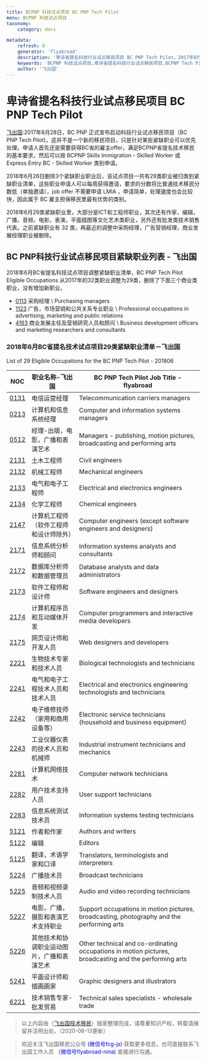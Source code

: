 ```yaml
---
title: BCPNP 科技试点项目 BC PNP Tech Pilot
menu: BCPNP 科技试点项目
taxonomy:
    category: docs

metadata:
    refresh: 0
    generator: 'flyabroad'
    description: '卑诗省提名科技行业试点移民项目 BC PNP Tech Pilot，2017年8月28日，BC PNP正式宣布启动科技行业试点移民项目（BC PNP Tech Pilot)，这并不是一个新的移民项目，只是针对某些紧缺职业可以优先处理，申请人首先还是需要获得BC省的雇主offer，满足BCPNP省提名技术移民的基本要求。'
    keywords: 'BCPNP 科技试点项目,卑诗省提名科技行业试点移民项目,BCPNP Tech Pilot'
    author: '飞出国'
---
```


# 卑诗省提名科技行业试点移民项目 BC PNP Tech Pilot

[飞出国](/home):2017年8月28日，BC PNP 正式宣布启动科技行业试点移民项目（BC PNP Tech Pilot)，这并不是一个新的移民项目，只是针对某些紧缺职业可以优先处理，申请人首先还是需要获得BC省的雇主offer，满足BCPNP省提名技术移民的基本要求，然后可以按 BCPNP Skills Immigration - Skilled Worker 或 Express Entry BC - Skilled Worker 类别申请。

2018年6月26日删除3个紧缺职业职业后，该试点项目一共有29类职业被归类到紧缺职业清单，这些职业申请人可以每周获得邀请，要求的分数将比普通技术移民分数低（单独邀请），job offer 不需要申请 LMIA ，申请简单，处理速度也会比较快，因此属于 BC 雇主担保移民里最有优势的类别。

2018年6月29类紧缺职业里，大部分是ICT和工程师职业，其次还有作家，编辑，广播，音频，电影，表演，平面插图等文化艺术类职业，另外还有批发类技术销售代表。之前紧缺职业有 32 类，再最近的调整中采购经理，广告营销经理，商业发展经理职业被删除。

## BC PNP科技行业试点移民项目紧缺职业列表 - 飞出国

2018年6月BC省提名科技试点项目调整紧缺职业清单，BC PNP Tech Pilot Eligible Occupations 从2017年的32类职业调整为29类，删除了下面三个商业类职业，没有增加新职业。

* [0113] 采购经理 \ Purchasing managers
* [1123] 广告，市场营销和公共关系专业职业 \ Professional occupations in advertising, marketing and public relations
* [4163] 商业发展主任及营销研究人员和顾问 \ Business development officers and marketing researchers and consultants

### 2018年6月BC省提名技术试点项目29类紧缺职业清单－飞出国

List of 29 Eligible Occupations for the BC PNP Tech Pilot - 201806

NOC | 职业名称-飞出国 | BC PNP Tech Pilot Job Title - flyabroad
------- | ------- | -------
[0131] | 电信运营经理 | Telecommunication carriers managers
[0213] | 计算机和信息系统经理 | Computer and information systems managers
[0512] | 经理-出版，电影，广播和表演艺术 | Managers - publishing, motion pictures, broadcasting and performing arts
[2131] | 土木工程师 | Civil engineers
[2132] | 机械工程师 | Mechanical engineers
[2133] | 电气和电子工程师 | Electrical and electronics engineers
[2134] | 化学工程师 | Chemical engineers
[2147] | 计算机工程师（软件工程师和设计师除外） | Computer engineers (except software engineers and designers)
[2171] | 信息系统分析师和顾问 | Information systems analysts and consultants
[2172] | 数据库分析师和数据管理员 | Database analysts and data administrators
[2173] | 软件工程师和设计师 | Software engineers and designers
[2174] | 计算机程序员和互动媒体开发 | Computer programmers and interactive media developers
[2175] | 网页设计师和开发人员 | Web designers and developers
[2221] | 生物技术专家和技术人员 | Biological technologists and technicians
[2241] | 电气和电子工程技术人员和技术人员 | Electrical and electronics engineering technologists and technicians
[2242] | 电子维修技师（家用和商用设备等） | Electronic service technicians (household and business equipment)
[2243] | 工业仪器仪表的技术人员和机械师 | Industrial instrument technicians and mechanics
[2281] | 计算机网络技术 | Computer network technicians
[2282] | 用户技术支持人员 | User support technicians
[2283] | 信息系统测试技术员 | Information systems testing technicians
[5121] | 作者和作家 | Authors and writers
[5122] | 编辑 | Editors
[5125] | 翻译，术语学家和口译 | Translators, terminologists and interpreters
[5224] | 广播技术员 | Broadcast technicians
[5225] | 音频和视频录制技术人员 | Audio and video recording technicians
[5227] | 电影，广播，摄影和表演艺术支持职业 | Support occupations in motion pictures, broadcasting, photography and the performing arts
[5226] | 其他技术和协调职业运动图片，广播和表演艺术 | Other technical and co-ordinating occupations in motion pictures, broadcasting and the performing arts
[5241] | 平面设计师和插画画家 | Graphic designers and illustrators
[6221] | 技术销售专家-批发贸易 | Technical sales specialists - wholesale trade

> 以上内容由（[飞出国技术移民](http://js.flyabroad.com.hk)）独家整理完成，请尊重知识产权，转载请保留并注明出处。（2020-08-13更新）

> 欢迎关注飞出国移民公众号 <font color=Blue>(微信号fcg-js)</font> 获取更多信息，也可直接联系飞出国工作人员 <font color=Blue>（微信号flyabroad-nina)</font> 直接进行沟通。

[飞出国]: http://www.flyabroad.hk/?target=blank

[0113]: http://bbs.fcgvisa.com/t/469?target=blank
[0131]: http://bbs.fcgvisa.com/t/228?target=blank
[0213]: http://bbs.fcgvisa.com/t/481?target=blank
[0512]: http://bbs.fcgvisa.com/t/457?target=blank
[1123]: http://bbs.fcgvisa.com/t/107?target=blank
[2131]: http://bbs.fcgvisa.com/t/173?target=blank
[2132]: http://bbs.fcgvisa.com/t/177?target=blank
[2133]: http://bbs.fcgvisa.com/t/209?target=blank
[2134]: http://bbs.fcgvisa.com/t/213?target=blank
[2147]: http://bbs.fcgvisa.com/t/344?target=blank
[2171]: http://bbs.fcgvisa.com/t/85?target=blank
[2172]: http://bbs.fcgvisa.com/t/83?target=blank
[2173]: http://bbs.fcgvisa.com/t/87?target=blank
[2174]: http://bbs.fcgvisa.com/t/88?target=blank
[2175]: http://bbs.fcgvisa.com/t/7240?target=blank
[2221]: http://bbs.fcgvisa.com/t/577?target=blank
[2241]: http://bbs.fcgvisa.com/t/716?target=blank
[2242]: http://bbs.fcgvisa.com/t/715?target=blank
[2243]: http://bbs.fcgvisa.com/t/714?target=blank
[2281]: http://bbs.fcgvisa.com/t/89?target=blank
[2282]: http://bbs.fcgvisa.com/t/699?target=blank
[2283]: http://bbs.fcgvisa.com/t/698?target=blank
[4163]: http://bbs.fcgvisa.com/t/657?target=blank
[5121]: http://bbs.fcgvisa.com/t/440?target=blank
[5122]: http://bbs.fcgvisa.com/t/443?target=blank
[5125]: http://bbs.fcgvisa.com/t/64?target=blank
[5224]: http://bbs.fcgvisa.com/t/604?target=blank
[5225]: http://bbs.fcgvisa.com/t/601?target=blank
[5226]: http://bbs.fcgvisa.com/t/599?target=blank
[5227]: http://bbs.fcgvisa.com/t/598?target=blank
[5241]: http://bbs.fcgvisa.com/t/590?target=blank
[6221]: http://bbs.fcgvisa.com/t/301?target=blank
